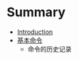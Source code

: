 # Summary

* [Introduction](README.md)
* [基本命令](general_commands/ji_ben_ming_ling.md)
   * 命令的历史记录

